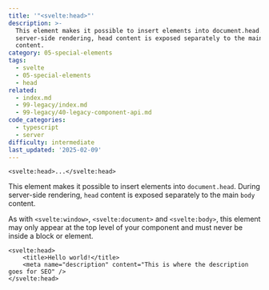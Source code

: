 ```yaml
---
title: '"<svelte:head>"'
description: >-
  This element makes it possible to insert elements into document.head. During
  server-side rendering, head content is exposed separately to the main body
  content.
category: 05-special-elements
tags:
  - svelte
  - 05-special-elements
  - head
related:
  - index.md
  - 99-legacy/index.md
  - 99-legacy/40-legacy-component-api.md
code_categories:
  - typescript
  - server
difficulty: intermediate
last_updated: '2025-02-09'
---
```


```svelte
<svelte:head>...</svelte:head>
```

This element makes it possible to insert elements into `document.head`. During server-side rendering, `head` content is exposed separately to the main `body` content.

As with `<svelte:window>`, `<svelte:document>` and `<svelte:body>`, this element may only appear at the top level of your component and must never be inside a block or element.

```svelte
<svelte:head>
	<title>Hello world!</title>
	<meta name="description" content="This is where the description goes for SEO" />
</svelte:head>
```
